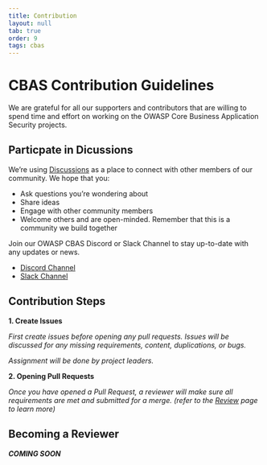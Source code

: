 ```yaml
---
title: Contribution
layout: null
tab: true
order: 9
tags: cbas
---
```

# CBAS Contribution Guidelines

We are grateful for all our supporters and contributors that are willing to spend time and effort on working on the OWASP Core Business Application Security projects.

## Particpate in Dicussions

We’re using [Discussions](https://github.com/OWASP/www-project-core-business-application-security/discussions) as a place to connect with other members of our community. We hope that you:

- Ask questions you’re wondering about
- Share ideas
- Engage with other community members
- Welcome others and are open-minded. Remember that this is a community we build together

Join our OWASP CBAS Discord or  Slack Channel to stay up-to-date with any updates or news.

- [Discord Channel](https://discord.gg/X8ZVSfH)
- [Slack Channel](https://join.slack.com/share/enQtNTMzNDIwOTAzOTE3NS04NWIwYTQxODIzNmNiMGE1MzU2YWE2MDkyMzNmZDlmOGQ0YWVlNGNhODg4NmIxZDQ5YTMwNjU3ZTY3MDUyYjgz)

## Contribution Steps

__1. Create Issues__

  *First create issues before opening any pull requests. Issues will be discussed for any missing requirements, content, duplications, or bugs.*

  *Assignment will be done by project leaders.*

__2. Opening Pull Requests__

  *Once you have opened a Pull Request, a reviewer will make sure all requirements are met and submitted for a merge. (refer to the [Review](https://docs.github.com/en/pull-requests/collaborating-with-pull-requests/reviewing-changes-in-pull-requests/about-pull-request-reviews) page to learn more)*

## Becoming a Reviewer
 __*COMING SOON*__
